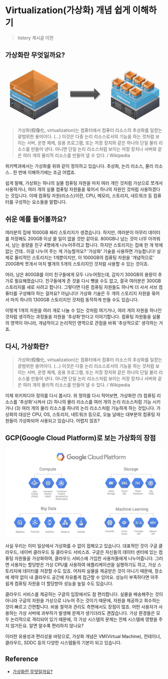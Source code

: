 # Virtualization(가상화) 개념 쉽게 이해하기

> tistory 게시글 이전

## 가상화란 무엇일까요?

![](images/2021-10-23-22-01-30.png)

> 가상화(假像化, virtualization)는 컴퓨터에서 컴퓨터 리소스의 추상화를 일컫는 광범위한 용어이다. (...) 이것은 다중 논리 리소스로서의 기능을 하는 것처럼 보이는 서버, 운영 체제, 응용 프로그램, 또는 저장 장치와 같은 하나의 단일 물리 리소스를 만들어 낸다. 아니면 단일 논리 리소스처럼 보이는 저장 장치나 서버와 같은 여러 개의 물리적 리소스를 만들어 낼 수 있다. / Wikipedia
 
위키백과에서는 가상화를 위와 같이 정의하고 있습니다. 추상화, 논리 리소스, 물리 리소스.. 한 번에 이해하기에는 조금 어렵죠.
 
쉽게 말해, 가상화는 하나의 실물 컴퓨팅 자원을 마치 여러 개인 것처럼 가상으로 쪼개서 사용하거나, 여러 개의 실물 컴퓨팅 자원들을 묶어서 하나의 자원인 것처럼 사용하겠다는 것입니다. 이때 컴퓨팅 자원(리소스)이란, CPU, 메모리, 스토리지, 네트워크 등 컴퓨터를 구성하는 요소들을 말합니다.
 
## 쉬운 예를 들어볼까요?

여러분의 집에 1000GB 짜리 스토리지가 생겼습니다. 하지만, 여러분이 아무리 데이터를 저장해도 200GB 이상 쓸 일이 없을 것만 같아요. 800GB나 남는 것이 너무 아까워서, 남는 용량을 친구 4명에게 나누어주려고 합니다. 하지만 스토리지는 집에 한 개 밖에 없는 건데.. 이걸 나누어 주는 게 가능할까요? '가상화' 기술을 사용하면 가능합니다! 실제로 물리적인 스토리지는 1개뿐이지만, 이 1000GB의 컴퓨팅 자원을 '개념적으로' 200GB씩 쪼개서 마치 별개의 5개의 스토리지인 것처럼 사용할 수 있는 것이죠.
 
어라, 남은 800GB를 이미 친구들에게 모두 나누어줬는데, 갑자기 300GB의 용량이 추가로 필요해졌습니다. 친구들에게 준 것을 다시 뺏을 수도 없고, 결국 여러분은 300GB 스토리지를 새로 사려고 합니다. 그렇다면 다른 컴퓨팅 자원들도 하나씩 더 사서 서브 컴퓨터를 구성해야 하는 걸까요? 아닙니다! 가상화 기술은 두 개의 스토리지 자원을 묶어서 마치 하나의 1300GB 스토리지인 것처럼 동작하게 만들 수도 있습니다.
 
이렇게 1개의 자원을 여러 개로 나눌 수 있는 것처럼 여기거나, 여러 개의 자원을 하나인 것처럼 생각하는 과정들을 자원을 '추상화'한다고 이야기합니다. 컴퓨팅 자원들을 실물의 영역이 아니라, 개념적이고 논리적인 영역으로 관점을 바꿔 '추상적으로' 생각하는 거죠.

## 다시, 가상화란?

> 가상화(假像化, virtualization)는 컴퓨터에서 컴퓨터 리소스의 추상화를 일컫는 광범위한 용어이다. (...) 이것은 다중 논리 리소스로서의 기능을 하는 것처럼 보이는 서버, 운영 체제, 응용 프로그램, 또는 저장 장치와 같은 하나의 단일 물리 리소스를 만들어 낸다. 아니면 단일 논리 리소스처럼 보이는 저장 장치나 서버와 같은 여러 개의 물리적 리소스를 만들어 낼 수 있다. / Wikipedia
 
이제 위키피디아 정의를 다시 봅시다. 위 정의를 다시 적어보면, 가상화란 (1) 컴퓨팅 리소스를 '추상화'시켜서 (2) 하나의 물리 리소스를 여러 개의 논리 리소스처럼 기능 시키거나 (3) 여러 개의 물리 리소스를 하나의 논리 리소스처럼 기능하게 하는 것입니다. 가상화의 대상은 CPU, OS, 스토리지, 네트워크 등으로, 오늘 날에는 대부분의 컴퓨팅 자원들이 가상화되어 사용되고 있습니다. 어렵지 않죠?
 
## GCP(Google Cloud Platform)로 보는 가상화의 장점

![](images/2021-10-23-22-03-15.png)

사실 우리는 이미 일상에서 가상화를 수 없이 접해오고 있습니다. 대표적인 것이 구글 클라우드, 네이버 클라우드 등 클라우드 서비스죠. 구글은 자신들의 데이터 센터에 있는 컴퓨팅 자원들을 가상화하여, 클라우드 서비스에 가입한 사용자들에게 나누어줍니다. 그러면 사용자는 할당받은 가상 CPU를 사용하여 애플리케이션을 실행하기도 하고, 가상 스토리지에 데이터를 저장할 수도 있죠. 어차피 실물을 제공받은 것이 아니기 때문에, 장소에 제약 없이 내 클라우드 공간에 자유롭게 접근할 수 있어요. 성능이 부족하다면 아주 쉽게 컴퓨팅 자원을 더 할당받아 성능을 높일 수도 있습니다.
 
클라우드 서비스를 제공하는 구글의 입장에서도 참 편리합니다. 실물을 배송해주는 것이 아니라 구글의 자원을 가상으로 나누어 주는 것이기 때문에, 자원을 제공하고 회수하는 것이 빠르고 간편합니다. 비용 절약과 관리도 측면에서도 장점이 많죠. 어떤 사용자가 사용하는 가상 서버에 과부하가 발생해 문제가 생기더라도 괜찮습니다. 가상 환경들은 모두 논리적으로 격리되어 있기 때문에, 각 가상 시스템의 문제는 전체 시스템에 영향을 주지 않거든요. 알면 알수록 편리하지 않나요?
 
이러한 유용성과 편리성을 바탕으로, 가상화 개념은 VM(Virtual Machine), 컨테이너, 클라우드, SDDC 등의 다양한 시스템들의 기본이 되고 있습니다.

## Reference

- [가상화란 무엇일까요?](https://www.redhat.com/ko/topics/virtualization/what-is-virtualization)
